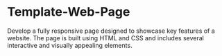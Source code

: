# Template-Web-Page
Develop a fully responsive page designed to showcase key features of a website. The page is built using HTML and CSS and includes several interactive and visually appealing elements.
